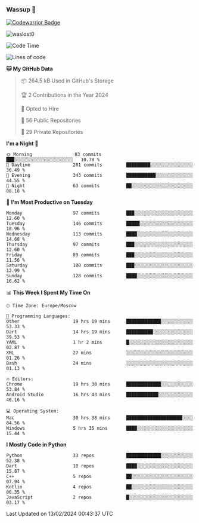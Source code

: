 ### Wassup 👋

[![Codewarrior Badge](https://www.codewars.com/users/waslost/badges/small)](https://www.codewars.com/users/waslost)

<p align="left"> <img src="https://komarev.com/ghpvc/?username=waslost0" alt="waslost0" /></p>

<!--START_SECTION:waka-->
![Code Time](http://img.shields.io/badge/Code%20Time-3%2C881%20hrs%2043%20mins-blue)

![Lines of code](https://img.shields.io/badge/From%20Hello%20World%20I%27ve%20Written-1.4%20million%20lines%20of%20code-blue)

**🐱 My GitHub Data** 

> 📦 264.5 kB Used in GitHub's Storage 
 > 
> 🏆 2 Contributions in the Year 2024
 > 
> 💼 Opted to Hire
 > 
> 📜 56 Public Repositories 
 > 
> 🔑 29 Private Repositories 
 > 
**I'm a Night 🦉** 

```text
🌞 Morning                83 commits          ███░░░░░░░░░░░░░░░░░░░░░░   10.78 % 
🌆 Daytime                281 commits         █████████░░░░░░░░░░░░░░░░   36.49 % 
🌃 Evening                343 commits         ███████████░░░░░░░░░░░░░░   44.55 % 
🌙 Night                  63 commits          ██░░░░░░░░░░░░░░░░░░░░░░░   08.18 % 
```
📅 **I'm Most Productive on Tuesday** 

```text
Monday                   97 commits          ███░░░░░░░░░░░░░░░░░░░░░░   12.60 % 
Tuesday                  146 commits         █████░░░░░░░░░░░░░░░░░░░░   18.96 % 
Wednesday                113 commits         ████░░░░░░░░░░░░░░░░░░░░░   14.68 % 
Thursday                 97 commits          ███░░░░░░░░░░░░░░░░░░░░░░   12.60 % 
Friday                   89 commits          ███░░░░░░░░░░░░░░░░░░░░░░   11.56 % 
Saturday                 100 commits         ███░░░░░░░░░░░░░░░░░░░░░░   12.99 % 
Sunday                   128 commits         ████░░░░░░░░░░░░░░░░░░░░░   16.62 % 
```


📊 **This Week I Spent My Time On** 

```text
🕑︎ Time Zone: Europe/Moscow

💬 Programming Languages: 
Other                    19 hrs 19 mins      █████████████░░░░░░░░░░░░   53.33 % 
Dart                     14 hrs 19 mins      ██████████░░░░░░░░░░░░░░░   39.53 % 
YAML                     1 hr 2 mins         █░░░░░░░░░░░░░░░░░░░░░░░░   02.87 % 
XML                      27 mins             ░░░░░░░░░░░░░░░░░░░░░░░░░   01.26 % 
Bash                     24 mins             ░░░░░░░░░░░░░░░░░░░░░░░░░   01.13 % 

🔥 Editors: 
Chrome                   19 hrs 30 mins      █████████████░░░░░░░░░░░░   53.84 % 
Android Studio           16 hrs 43 mins      ████████████░░░░░░░░░░░░░   46.16 % 

💻 Operating System: 
Mac                      30 hrs 38 mins      █████████████████████░░░░   84.56 % 
Windows                  5 hrs 35 mins       ████░░░░░░░░░░░░░░░░░░░░░   15.44 % 
```

**I Mostly Code in Python** 

```text
Python                   33 repos            █████████████░░░░░░░░░░░░   52.38 % 
Dart                     10 repos            ████░░░░░░░░░░░░░░░░░░░░░   15.87 % 
C++                      5 repos             ██░░░░░░░░░░░░░░░░░░░░░░░   07.94 % 
Kotlin                   4 repos             ██░░░░░░░░░░░░░░░░░░░░░░░   06.35 % 
JavaScript               2 repos             █░░░░░░░░░░░░░░░░░░░░░░░░   03.17 % 
```




 Last Updated on 13/02/2024 00:43:37 UTC
<!--END_SECTION:waka-->

